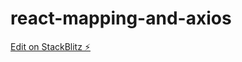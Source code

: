 # react-mapping-and-axios

[Edit on StackBlitz ⚡️](https://stackblitz.com/edit/react-mapping-and-axios)